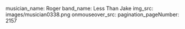 musician_name: Roger
band_name: Less Than Jake
img_src: images/musician0338.png
onmouseover_src: 
pagination_pageNumber: 2157